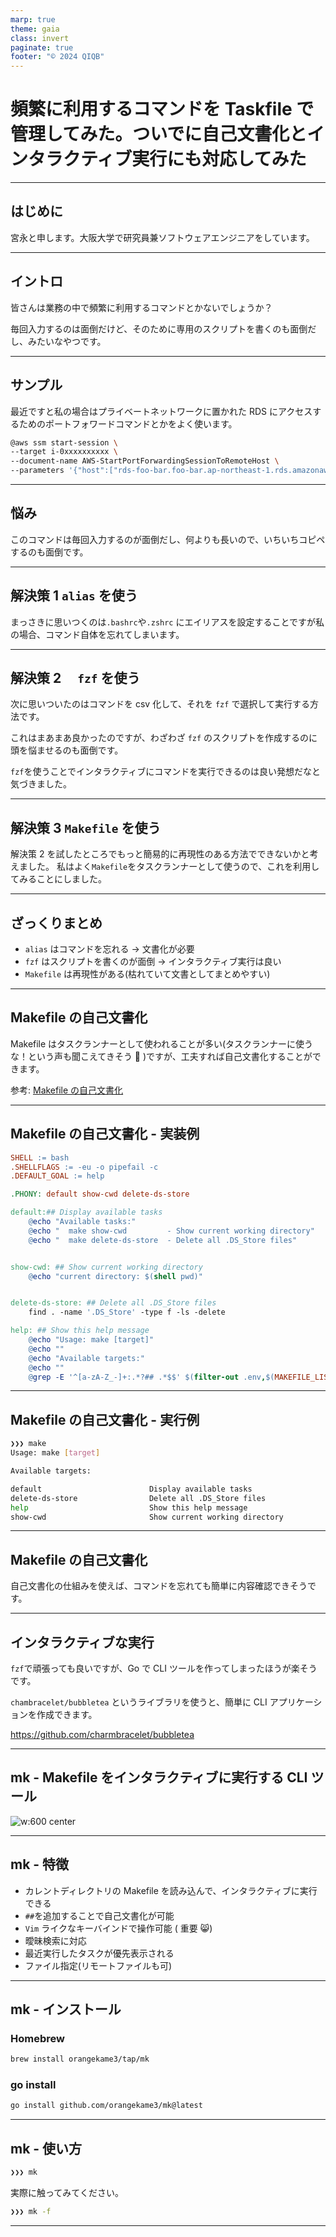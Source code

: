 ```yaml
---
marp: true
theme: gaia
class: invert
paginate: true
footer: "© 2024 QIQB"
---
```


# 頻繁に利用するコマンドを Taskfile で管理してみた。ついでに自己文書化とインタラクティブ実行にも対応してみた

---

## はじめに

宮永と申します。大阪大学で研究員兼ソフトウェアエンジニアをしています。

---

## イントロ

皆さんは業務の中で頻繁に利用するコマンドとかないでしょうか？

毎回入力するのは面倒だけど、そのために専用のスクリプトを書くのも面倒だし、みたいなやつです。

---

## サンプル

最近ですと私の場合はプライベートネットワークに置かれた RDS にアクセスするためのポートフォワードコマンドとかをよく使います。

```bash
@aws ssm start-session \
--target i-0xxxxxxxxxx \
--document-name AWS-StartPortForwardingSessionToRemoteHost \
--parameters '{"host":["rds-foo-bar.foo-bar.ap-northeast-1.rds.amazonaws.com"],"portNumber":["5432"], "localPortNumber":["5452"]}'
```

---

## 悩み

このコマンドは毎回入力するのが面倒だし、何よりも長いので、いちいちコピペするのも面倒です。

---

## 解決策 1 `alias` を使う

まっさきに思いつくのは`.bashrc`や`.zshrc` にエイリアスを設定することですが私の場合、コマンド自体を忘れてしまいます。

---

## 解決策 2 　`fzf` を使う

次に思いついたのはコマンドを csv 化して、それを `fzf` で選択して実行する方法です。

これはまあまあ良かったのですが、わざわざ `fzf` のスクリプトを作成するのに頭を悩ませるのも面倒です。

`fzf`を使うことでインタラクティブにコマンドを実行できるのは良い発想だなと気づきました。

---

## 解決策 3 `Makefile` を使う

解決策 2 を試したところでもっと簡易的に再現性のある方法でできないかと考えました。
私はよく`Makefile`をタスクランナーとして使うので、これを利用してみることにしました。

---

## ざっくりまとめ

- `alias` はコマンドを忘れる → 文書化が必要
- `fzf` はスクリプトを書くのが面倒 → インタラクティブ実行は良い
- `Makefile` は再現性がある(枯れていて文書としてまとめやすい)

---

## Makefile の自己文書化

Makefile はタスクランナーとして使われることが多い(タスクランナーに使うな！という声も聞こえてきそう 🥹 )ですが、工夫すれば自己文書化することができます。

参考: [Makefile の自己文書化](https://postd.cc/auto-documented-makefile/)

---

## Makefile の自己文書化 - 実装例

```makefile
SHELL := bash
.SHELLFLAGS := -eu -o pipefail -c
.DEFAULT_GOAL := help

.PHONY: default show-cwd delete-ds-store

default:## Display available tasks
	@echo "Available tasks:"
	@echo "  make show-cwd         - Show current working directory"
	@echo "  make delete-ds-store  - Delete all .DS_Store files"


show-cwd: ## Show current working directory
	@echo "current directory: $(shell pwd)"


delete-ds-store: ## Delete all .DS_Store files
	find . -name '.DS_Store' -type f -ls -delete

help: ## Show this help message
	@echo "Usage: make [target]"
	@echo ""
	@echo "Available targets:"
	@echo ""
	@grep -E '^[a-zA-Z_-]+:.*?## .*$$' $(filter-out .env,$(MAKEFILE_LIST)) | sort | awk 'BEGIN {FS = ":.*?## "}; {printf "\033[36m%-30s\033[0m %s\n", $$1, $$2}'

```

---

## Makefile の自己文書化 - 実行例

```bash
❯❯❯ make
Usage: make [target]

Available targets:

default                        Display available tasks
delete-ds-store                Delete all .DS_Store files
help                           Show this help message
show-cwd                       Show current working directory
```

---

## Makefile の自己文書化

自己文書化の仕組みを使えば、コマンドを忘れても簡単に内容確認できそうです。

---

## インタラクティブな実行

`fzf`で頑張っても良いですが、Go で CLI ツールを作ってしまったほうが楽そうです。

`chambracelet/bubbletea` というライブラリを使うと、簡単に CLI アプリケーションを作成できます。

https://github.com/charmbracelet/bubbletea

---

## mk - Makefile をインタラクティブに実行する CLI ツール

<style>
img[alt~="center"] {
  display: block;
  margin: 0 auto;
}
</style>

![w:600 center](https://raw.githubusercontent.com/orangekame3/mk/refs/heads/main/img/demo.gif)

---

## mk - 特徴

- カレントディレクトリの Makefile を読み込んで、インタラクティブに実行できる
- `##`を追加することで自己文書化が可能
- `Vim` ライクなキーバインドで操作可能 ( 重要 :smile_cat:)
- 曖昧検索に対応
- 最近実行したタスクが優先表示される
- ファイル指定(リモートファイルも可)

---

## mk - インストール

### Homebrew

```bash
brew install orangekame3/tap/mk
```

### go install

```bash
go install github.com/orangekame3/mk@latest
```

---

## mk - 使い方

```bash
❯❯❯ mk
```

実際に触ってみてください。

```bash
❯❯❯ mk -f
```

---
